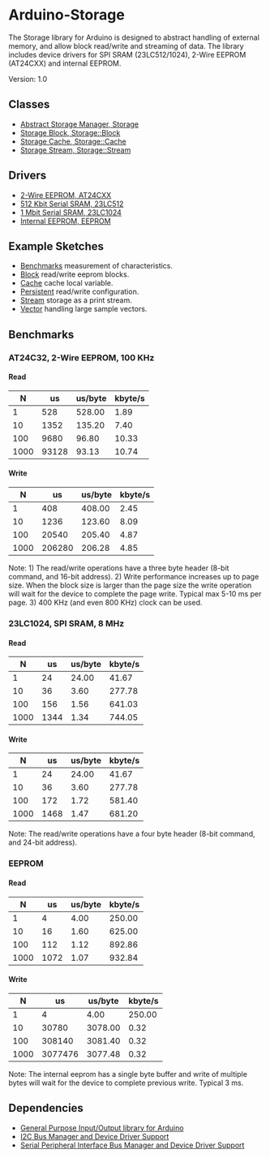 # Arduino-Storage

The Storage library for Arduino is designed to abstract handling of
external memory, and allow block read/write and streaming of data. The
library includes device drivers for SPI SRAM (23LC512/1024), 2-Wire
EEPROM (AT24CXX) and internal EEPROM.

Version: 1.0

## Classes

* [Abstract Storage Manager, Storage](./src/Storage.h)
* [Storage Block, Storage::Block](./src/Storage.h)
* [Storage Cache, Storage::Cache](./src/Storage.h)
* [Storage Stream, Storage::Stream](./src/Storage.h)

## Drivers

* [2-Wire EEPROM, AT24CXX](./src/Driver/AT24CXX.h)
* [512 Kbit Serial SRAM, 23LC512](./src/Driver/MC23LC512.h)
* [1 Mbit Serial SRAM, 23LC1024](./src/Driver/MC23LC1024.h)
* [Internal EEPROM, EEPROM](./src/Driver/EEPROM.h)

## Example Sketches

* [Benchmarks](./examples/Benchmarks) measurement of characteristics.
* [Block](./examples/Block) read/write eeprom blocks.
* [Cache](./examples/Block) cache local variable.
* [Persistent](./examples/Persistent) read/write configuration.
* [Stream](./examples/Stream) storage as a print stream.
* [Vector](./examples/Vector) handling large sample vectors.

## Benchmarks

### AT24C32, 2-Wire EEPROM, 100 KHz
#### Read
N | us | us/byte | kbyte/s
--|----|---------|--------
1 | 528 | 528.00 | 1.89
10 | 1352 | 135.20 | 7.40
100 | 9680 | 96.80 | 10.33
1000 | 93128 | 93.13 | 10.74

#### Write
N | us | us/byte | kbyte/s
--|----|---------|--------
1 | 408 | 408.00 | 2.45
10 | 1236 | 123.60 | 8.09
100 | 20540 | 205.40 | 4.87
1000 | 206280 | 206.28 | 4.85

Note: 1) The read/write operations have a three byte header (8-bit
command, and 16-bit address). 2) Write performance increases up to
page size. When the block size is larger than the page size the write
operation will wait for the device to complete the page write. Typical
max 5-10 ms per page. 3) 400 KHz (and even 800 KHz) clock can be
used.

### 23LC1024, SPI SRAM, 8 MHz
#### Read
N | us | us/byte | kbyte/s
--|----|---------|--------
1 | 24 | 24.00 | 41.67
10 | 36 | 3.60 | 277.78
100 | 156 | 1.56 | 641.03
1000 | 1344 | 1.34 | 744.05

#### Write
N | us | us/byte | kbyte/s
--|----|---------|--------
1 | 24 | 24.00 | 41.67
10 | 36 | 3.60 | 277.78
100 | 172 | 1.72 | 581.40
1000 | 1468 | 1.47 | 681.20

Note: The read/write operations have a four byte header (8-bit
command, and 24-bit address).

### EEPROM
#### Read
N | us | us/byte | kbyte/s
--|----|---------|--------
1 | 4 | 4.00 | 250.00
10 | 16 | 1.60 | 625.00
100 | 112 | 1.12 | 892.86
1000 | 1072 | 1.07 | 932.84

#### Write
N | us | us/byte | kbyte/s
--|----|---------|--------
1 | 4 | 4.00 | 250.00
10 | 30780 | 3078.00 | 0.32
100 | 308140 | 3081.40 | 0.32
1000 | 3077476 | 3077.48 | 0.32

Note: The internal eeprom has a single byte buffer and write of
multiple bytes will wait for the device to complete previous
write. Typical 3 ms.

## Dependencies

* [General Purpose Input/Output library for Arduino](https://github.com/mikaelpatel/Arduino-GPIO)
* [I2C Bus Manager and Device Driver Support](https://github.com/mikaelpatel/Arduino-TWI)
* [Serial Peripheral Interface Bus Manager and Device Driver Support](https://github.com/mikaelpatel/Arduino-SPI)